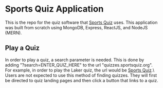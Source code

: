 # Sports Quiz Application

This is the repo for the quiz software that [Sports Quiz](https://sportsquiz.org) uses. This application was built from scratch using MongoDB, Express, ReactJS, and NodeJS (MERN).

## Play a Quiz

In order to play a quiz, a search parameter is needed. This is done by adding "?search=ENTER_QUIZ_HERE" to the url "quizzes.sportsquiz.org". For example, in order to play the Laker quiz, the url would be [Sports Quiz](https://quizzes.sportsquiz.org/?search=lakers).\\
Users are not expected to use this method of finding quizzes. They will first be directed to quiz landing pages and then click a button that links to a quiz.